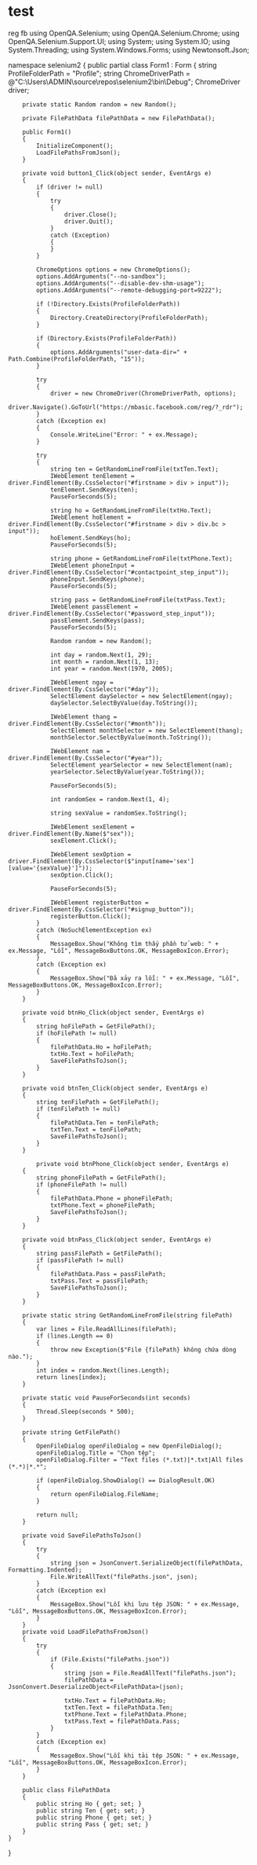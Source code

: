 # test
reg fb
using OpenQA.Selenium;
using OpenQA.Selenium.Chrome;
using OpenQA.Selenium.Support.UI;
using System;
using System.IO;
using System.Threading;
using System.Windows.Forms;
using Newtonsoft.Json;

namespace selenium2
{
    public partial class Form1 : Form
    {
        string ProfileFolderPath = "Profile";
        string ChromeDriverPath = @"C:\Users\ADMIN\source\repos\selenium2\bin\Debug";
        ChromeDriver driver;

        private static Random random = new Random();

        private FilePathData filePathData = new FilePathData();

        public Form1()
        {
            InitializeComponent();
            LoadFilePathsFromJson();
        }

        private void button1_Click(object sender, EventArgs e)
        {
            if (driver != null)
            {
                try
                {
                    driver.Close();
                    driver.Quit();
                }
                catch (Exception)
                {
                }
            }

            ChromeOptions options = new ChromeOptions();
            options.AddArguments("--no-sandbox");
            options.AddArguments("--disable-dev-shm-usage");
            options.AddArguments("--remote-debugging-port=9222");

            if (!Directory.Exists(ProfileFolderPath))
            {
                Directory.CreateDirectory(ProfileFolderPath);
            }

            if (Directory.Exists(ProfileFolderPath))
            {
                options.AddArguments("user-data-dir=" + Path.Combine(ProfileFolderPath, "15"));
            }

            try
            {
                driver = new ChromeDriver(ChromeDriverPath, options);
                driver.Navigate().GoToUrl("https://mbasic.facebook.com/reg/?_rdr");
            }
            catch (Exception ex)
            {
                Console.WriteLine("Error: " + ex.Message);
            }

            try
            {
                string ten = GetRandomLineFromFile(txtTen.Text);
                IWebElement tenElement = driver.FindElement(By.CssSelector("#firstname > div > input"));
                tenElement.SendKeys(ten);
                PauseForSeconds(5);

                string ho = GetRandomLineFromFile(txtHo.Text);
                IWebElement hoElement = driver.FindElement(By.CssSelector("#firstname > div > div.bc > input"));
                hoElement.SendKeys(ho);
                PauseForSeconds(5);

                string phone = GetRandomLineFromFile(txtPhone.Text);
                IWebElement phoneInput = driver.FindElement(By.CssSelector("#contactpoint_step_input"));
                phoneInput.SendKeys(phone);
                PauseForSeconds(5);

                string pass = GetRandomLineFromFile(txtPass.Text);
                IWebElement passElement = driver.FindElement(By.CssSelector("#password_step_input"));
                passElement.SendKeys(pass);
                PauseForSeconds(5);

                Random random = new Random();

                int day = random.Next(1, 29);
                int month = random.Next(1, 13);
                int year = random.Next(1970, 2005);

                IWebElement ngay = driver.FindElement(By.CssSelector("#day"));
                SelectElement daySelector = new SelectElement(ngay);
                daySelector.SelectByValue(day.ToString());

                IWebElement thang = driver.FindElement(By.CssSelector("#month"));
                SelectElement monthSelector = new SelectElement(thang);
                monthSelector.SelectByValue(month.ToString());

                IWebElement nam = driver.FindElement(By.CssSelector("#year"));
                SelectElement yearSelector = new SelectElement(nam);
                yearSelector.SelectByValue(year.ToString());

                PauseForSeconds(5);

                int randomSex = random.Next(1, 4);

                string sexValue = randomSex.ToString();

                IWebElement sexElement = driver.FindElement(By.Name($"sex"));
                sexElement.Click();

                IWebElement sexOption = driver.FindElement(By.CssSelector($"input[name='sex'][value='{sexValue}']"));
                sexOption.Click();

                PauseForSeconds(5);

                IWebElement registerButton = driver.FindElement(By.CssSelector("#signup_button"));
                registerButton.Click();
            }
            catch (NoSuchElementException ex)
            {
                MessageBox.Show("Không tìm thấy phần tử web: " + ex.Message, "Lỗi", MessageBoxButtons.OK, MessageBoxIcon.Error);
            }
            catch (Exception ex)
            {
                MessageBox.Show("Đã xảy ra lỗi: " + ex.Message, "Lỗi", MessageBoxButtons.OK, MessageBoxIcon.Error);
            }
        }

        private void btnHo_Click(object sender, EventArgs e)
        {
            string hoFilePath = GetFilePath();
            if (hoFilePath != null)
            {
                filePathData.Ho = hoFilePath;
                txtHo.Text = hoFilePath;
                SaveFilePathsToJson();
            }
        }

        private void btnTen_Click(object sender, EventArgs e)
        {
            string tenFilePath = GetFilePath();
            if (tenFilePath != null)
            {
                filePathData.Ten = tenFilePath;
                txtTen.Text = tenFilePath;
                SaveFilePathsToJson();
            }
        }

            private void btnPhone_Click(object sender, EventArgs e)
        {
            string phoneFilePath = GetFilePath();
            if (phoneFilePath != null)
            {
                filePathData.Phone = phoneFilePath;
                txtPhone.Text = phoneFilePath;
                SaveFilePathsToJson();
            }
        }

        private void btnPass_Click(object sender, EventArgs e)
        {
            string passFilePath = GetFilePath();
            if (passFilePath != null)
            {
                filePathData.Pass = passFilePath;
                txtPass.Text = passFilePath;
                SaveFilePathsToJson();
            }
        }

        private static string GetRandomLineFromFile(string filePath)
        {
            var lines = File.ReadAllLines(filePath);
            if (lines.Length == 0)
            {
                throw new Exception($"File {filePath} không chứa dòng nào.");
            }
            int index = random.Next(lines.Length);
            return lines[index];
        }

        private static void PauseForSeconds(int seconds)
        {
            Thread.Sleep(seconds * 500);
        }

        private string GetFilePath() 
        {
            OpenFileDialog openFileDialog = new OpenFileDialog();
            openFileDialog.Title = "Chọn tệp";
            openFileDialog.Filter = "Text files (*.txt)|*.txt|All files (*.*)|*.*";

            if (openFileDialog.ShowDialog() == DialogResult.OK)
            {
                return openFileDialog.FileName;
            }

            return null;
        }

        private void SaveFilePathsToJson()
        {
            try
            {
                string json = JsonConvert.SerializeObject(filePathData, Formatting.Indented);
                File.WriteAllText("filePaths.json", json);
            }
            catch (Exception ex)
            {
                MessageBox.Show("Lỗi khi lưu tệp JSON: " + ex.Message, "Lỗi", MessageBoxButtons.OK, MessageBoxIcon.Error);
            }
        }
        private void LoadFilePathsFromJson()
        {
            try
            {
                if (File.Exists("filePaths.json"))
                {
                    string json = File.ReadAllText("filePaths.json");
                    filePathData = JsonConvert.DeserializeObject<FilePathData>(json);

                    txtHo.Text = filePathData.Ho;
                    txtTen.Text = filePathData.Ten;
                    txtPhone.Text = filePathData.Phone;
                    txtPass.Text = filePathData.Pass;
                }
            }
            catch (Exception ex)
            {
                MessageBox.Show("Lỗi khi tải tệp JSON: " + ex.Message, "Lỗi", MessageBoxButtons.OK, MessageBoxIcon.Error);
            }
        }

        public class FilePathData
        {
            public string Ho { get; set; }
            public string Ten { get; set; }
            public string Phone { get; set; }
            public string Pass { get; set; }
        }
    }
}
